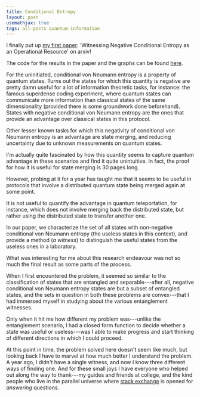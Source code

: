 ```yaml
---
title: Conditional Entropy
layout: post
usemathjax: true
tags: all-posts quantum-information
---
```


I finally put up [my first paper](https://arxiv.org/abs/2001.11237): 'Witnessing Negative Conditional Entropy as an Operational Resource' on arxiv!

The code for the results in the paper and the graphs can be found [here](https://github.com/Tinkidinki/cvenn-codes).

For the uninitiated, conditional von Neumann entropy is a property of quantum states. Turns out the states for which this quantity is negative are pretty damn useful for a lot of information theoretic tasks, for instance: the famous superdense coding experiment, where quantum states can communicate more information than classical states of the same dimensionality (provided there is some groundwork done beforehand). States with negative conditional von Neumann entropy are the ones that provide an advantage over classical states in this protocol. 

Other lesser known tasks for which this negativity of conditional von Neumann entropy is an advantage are state merging, and reducing uncertainty due to unknown measurements on quantum states. 

I'm actually quite fascinated by how this quantity seems to capture quantum advantage in these scenarios and find it quite unintuitive. In fact, the proof for how it is useful for state merging is 30 pages long.

However, probing at it for a year has taught me that it seems to be useful in protocols that involve a distributed quantum state being merged again at some point.

It is not useful to quantify the advantage in quantum teleportation, for instance, which does not involve merging back the distributed state, but rather using the distributed state to transfer another one. 

In our paper, we characterize the set of all states with non-negative conditional von Neumann entropy (the useless states in this context), and provide a method (_a witness_) to distinguish the useful states from the useless ones in a laboratory. 

What was interesting for me about this research endeavour was not so much the final result as some parts of the process. 

When I first encountered the problem, it seemed so similar to the classification of states that are entangled and separable---after all, negative conditional von Neumann entropy states are but a subset of entangled states, and the sets in question in both these problems are convex---that I had immersed myself in studying about the various entanglement witnesses. 

Only when it hit me how different my problem was---unlike the entanglement scenario, I had a closed form function to decide whether a state was useful or useless---was I able to make progress and start  thinking of different directions in which I could proceed. 

At this point in time, the problem solved here doesn't seem like much, but looking back  I have to marvel at how much better I understand the problem. A year ago, I didn't have a single witness, and now I know three different ways of finding one. And for these small joys I have everyone who helped out along the way to thank---my guides and friends at college, and the kind people who live in the parallel universe where [stack exchange](https://quantumcomputing.stackexchange.com/) is opened for _answering_ questions.
